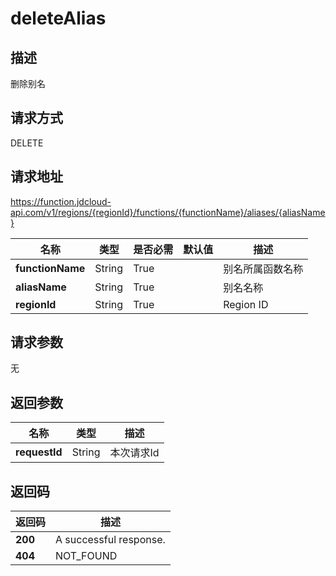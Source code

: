 # deleteAlias


## 描述
删除别名

## 请求方式
DELETE

## 请求地址
https://function.jdcloud-api.com/v1/regions/{regionId}/functions/{functionName}/aliases/{aliasName}

|名称|类型|是否必需|默认值|描述|
|---|---|---|---|---|
|**functionName**|String|True| |别名所属函数名称|
|**aliasName**|String|True| |别名名称|
|**regionId**|String|True| |Region ID|

## 请求参数
无


## 返回参数
|名称|类型|描述|
|---|---|---|
|**requestId**|String|本次请求Id|


## 返回码
|返回码|描述|
|---|---|
|**200**|A successful response.|
|**404**|NOT_FOUND|

